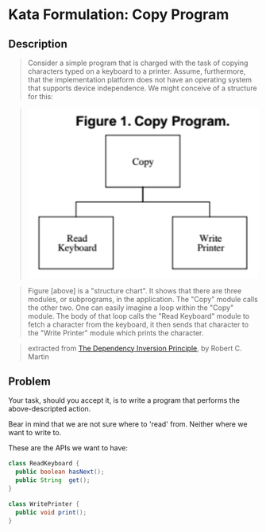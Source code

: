 # Kata Formulation: Copy Program

## Description

> Consider a simple program that is charged
> with the task of copying characters typed on a keyboard to a printer. Assume, furthermore,
> that the implementation platform does not have an operating system that supports device
> independence. We might conceive of a structure for this:

> !['Copy Program' module diagram](./images/copy-program.png)

> Figure [above] is a "structure chart". It shows that there are three modules, or subprograms,
> in the application. The "Copy" module calls the other two. One can easily imagine a loop
> within the "Copy" module. The body of that loop calls the "Read Keyboard" module to fetch 
> a character from the keyboard, it then sends that character to the "Write Printer" module 
> which prints the character.

> extracted from [The Dependency Inversion Principle](https://drive.google.com/file/d/0BwhCYaYDn8EgMjdlMWIzNGUtZTQ0NC00ZjQ5LTkwYzQtZjRhMDRlNTQ3ZGMz/view), by Robert C. Martin

## Problem

Your task, should you accept it, is to write a program that performs the above-descripted
action.

Bear in mind that we are not sure where to 'read' from. Neither where we want to write to.

These are the APIs we want to have:

```java
class ReadKeyboard {
  public boolean hasNext();
  public String  get();
}
```

```java
class WritePrinter {
  public void print();
}
```

